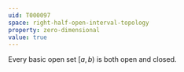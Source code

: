 ```yaml
---
uid: T000097
space: right-half-open-interval-topology
property: zero-dimensional
value: true
---
```

Every basic open set $[a,b)$ is both open and closed.

